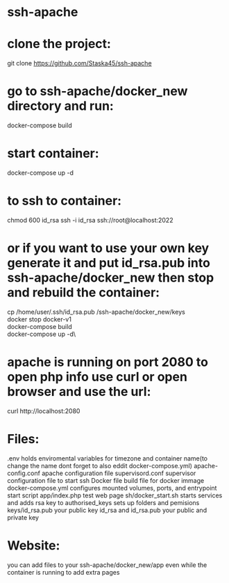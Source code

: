 # ssh-apache
# clone the project:
git clone https://github.com/Staska45/ssh-apache
# go to ssh-apache/docker_new directory and run:
docker-compose build
# start container:
docker-compose up -d
# to ssh to container:
chmod 600 id_rsa
ssh -i id_rsa ssh://root@localhost:2022
# or if you want to use your own key generate it and put id_rsa.pub into ssh-apache/docker_new then stop and rebuild the container:
cp /home/user/.ssh/id_rsa.pub /ssh-apache/docker_new/keys\
docker stop docker-v1\
docker-compose build\
docker-compose up -d\
# apache is running on port 2080 to open php info use curl or open browser and use the url:
curl http://localhost:2080
# Files:
.env holds enviromental variables for timezone and container name(to change the name dont forget to also eddit docker-compose.yml)
apache-config.conf apache configuration file
supervisord.conf supervisor configuration file to start ssh
Docker file build file for docker immage
docker-compose.yml configures mounted volumes, ports, and entrypoint start script
app/index.php test web page
sh/docker_start.sh starts services and adds rsa key to authorised_keys sets up folders and pemisions
keys/id_rsa.pub your public key
id_rsa and id_rsa.pub your public and private key
# Website:
you can add files to your ssh-apache/docker_new/app even while the container is running to add extra pages
